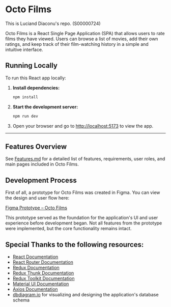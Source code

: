 # Octo Films

This is Luciand Diaconu's repo. (S00000724)

Octo Films is a React Single Page Application (SPA) that allows users to rate films they have viewed. Users can browse a list of movies, add their own ratings, and keep track of their film-watching history in a simple and intuitive interface.

## Running Locally

To run this React app locally:

1. **Install dependencies:**
   ```sh
   npm install
   ```
2. **Start the development server:**
   ```sh
   npm run dev
   ```
3. Open your browser and go to [http://localhost:5173](http://localhost:5173) to view the app.

---

## Features Overview

See [Features.md](./Features.md) for a detailed list of features, requirements, user roles, and main pages included in Octo Films.

## Development Process

First of all, a prototype for Octo Films was created in Figma. You can view the design and user flow here:

[Figma Prototype – Octo Films](https://www.figma.com/design/dPeA6lGy8tOHCLZoJPKRDv/Octo-Films?node-id=0-1&t=chQnjXG8pvWHCI9Y-1)

This prototype served as the foundation for the application's UI and user experience before development began.
Not all features from the prototype were implemented, but the core functionality remains intact.


## Special Thanks to the following resources:
- [React Documentation](https://react.dev/)
- [React Router Documentation](https://reactrouter.com/en/main)
- [Redux Documentation](https://redux.js.org/)
- [Redux Thunk Documentation](https://github.com/reduxjs/redux-thunk)
- [Redux Toolkit Documentation](https://redux-toolkit.js.org/)
- [Material UI Documentation](https://mui.com/)
- [Axios Documentation](https://axios-http.com/docs/intro)
- [dbdiagram.io](https://dbdiagram.io/) for visualizing and designing the application's database schema